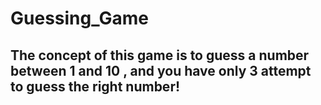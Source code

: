 # Guessing_Game
<h2>The concept of this game is to guess a number between 1 and 10 , and you have only 3 attempt to guess the right number!</h2>
